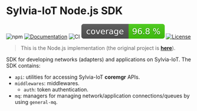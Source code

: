 # Sylvia-IoT Node.js SDK

![npm](https://img.shields.io/npm/v/sylvia-iot-sdk.svg?logo=npm)
[![Documentation](https://img.shields.io/badge/docs-ok.svg)](https://woofdogtw.github.io/sylvia-iot-node/apidocs/sdk/)
![CI](https://github.com/woofdogtw/sylvia-iot-node/actions/workflows/build-test.yaml/badge.svg)
[![Coverage](https://raw.githubusercontent.com/woofdogtw/sylvia-iot-node/gh-pages/docs/coverage/sdk/badge.svg)](https://woofdogtw.github.io/sylvia-iot-node/coverage/sdk/)
[![License](https://img.shields.io/badge/license-MIT-blue.svg)](LICENSE)

> This is the Node.js implementation (the original project is [**here**](https://github.com/woofdogtw/sylvia-iot-core/tree/main/sylvia-iot-sdk)).

SDK for developing networks (adapters) and applications on Sylvia-IoT. The SDK contains:

- `api`: utilities for accessing Sylvia-IoT **coremgr** APIs.
- `middlewares`: middlewares.
  - `auth`: token authentication.
- `mq`: managers for managing network/application connections/queues by using `general-mq`.
